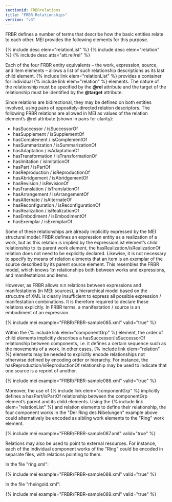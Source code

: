 ```yaml
---
sectionid: FRBRrelations
title: "FRBR Relationships"
version: "v3"
---
```


FRBR defines a number of terms that describe how the basic entities relate to each other. MEI provides the following elements for this purpose.

{% include desc elem="relationList" %} 
{% include desc elem="relation" %} 
{% include desc atts="att.rel/rel" %} 

Each of the four FRBR entity equivalents – the work, expression, source, and item elements – allows a list of such relationship descriptions as its last child element. {% include link elem="relationList" %} provides a container for individual {% include link elem="relation" %} elements. The nature of the relationship must be specified by the **@rel** attribute and the target of the relationship must be identified by the **@target** attribute.

Since relations are bidirectional, they may be defined on both entities involved, using pairs of oppositely-directed relation descriptors. The following FRBR relations are allowed in MEI as values of the relation element’s @rel attribute (shown in pairs for clarity): 
- hasSuccessor / isSuccessorOf
- hasSupplement / isSupplementOf
- hasComplement / isComplementOf
- hasSummarization / isSummarizationOf
- hasAdaptation / isAdaptationOf
- hasTransformation / isTransformationOf
- hasImitation / isImitationOf
- hasPart / isPartOf
- hasReproduction / isReproductionOf
- hasAbridgement / isAbridgementOf
- hasRevision / isRevisionOf
- hasTranslation / isTranslationOf
- hasArrangement / isArrangementOf
- hasAlternate / isAlternateOf
- hasReconfiguration / isReconfigurationOf
- hasRealization / isRealizationOf
- hasEmbodiment / isEmbodimentOf
- hasExemplar / isExemplarOf 

Some of these relationships are already implicitly expressed by the MEI structural model: FRBR defines an expression entity as a realization of a work, but as this relation is implied by the expressionList element’s child relationship to its parent work element, the hasRealization/isRealizationOf relation does not need to be explicitly declared. Likewise, it is not necessary to specify by means of relation elements that an item is an exemplar of the source described by its parent source element. This resembles the FRBR model, which knows 1:n relationships both between works and expressions, and manifestations and items.

However, as FRBR allows n:n relations between expressions and manifestations (in MEI: sources), a hierarchical model based on the strucutre of XML is clearly insufficient to express all possible expression / manifestation combinations. It is therefore required to declare these relations explicitly. In FRBR terms, a manifestation / source is an embodiment of an expression.

{% include mei example="FRBR/FRBR-sample085.xml" valid="true" %}

Within the {% include link elem="componentGrp" %} element, the order of child elements implicitly describes a hasSuccessor/isSuccessorOf relationship between components, i.e. it defines a certain sequence such as the movements of a work. In other cases, {% include link elem="relation" %} elements may be needed to explicitly encode relationships not otherwise defined by encoding order or hierarchy. For instance, the hasReproduction/isReproductionOf relationship may be used to indicate that one source is a reprint of another.

{% include mei example="FRBR/FRBR-sample086.xml" valid="true" %}

Moreover, the use of {% include link elem="componentGrp" %} implicitly defines a hasPart/isPartOf relationship between the componentGrp element’s parent and its child elements. Using the {% include link elem="relationList" %} and relation elements to define their relationship, the four component works in the "Der Ring des Nibelungen" example above could alternatively be encoded as sibling work elements to the "Ring" work element.

{% include mei example="FRBR/FRBR-sample087.xml" valid="true" %}

Relations may also be used to point to external resources. For instance, each of the individual component works of the "Ring" could be encoded in separate files, with relations pointing to them.

In the file "ring.xml":

{% include mei example="FRBR/FRBR-sample088.xml" valid="true" %}

In the file "rheingold.xml":

{% include mei example="FRBR/FRBR-sample089.xml" valid="true" %}
